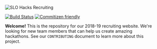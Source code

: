 ![SLO Hacks Recruiting](https://user-images.githubusercontent.com/986543/36175038-078250fe-10c3-11e8-8e9b-5bcb4529822c.png)

[![Build Status](https://travis-ci.org/slohacks/recruiting.svg?branch=master)](https://travis-ci.org/slohacks/recruiting)
[![Commitizen friendly](https://img.shields.io/badge/commitizen-friendly-brightgreen.svg)](http://commitizen.github.io/cz-cli/)

__Welcome!__ This is the repository for our 2018-19 recruiting website. We're looking for new team members that can help us create amazing hackathons. See our `CONTRIBUTING` document to learn more about this project.
